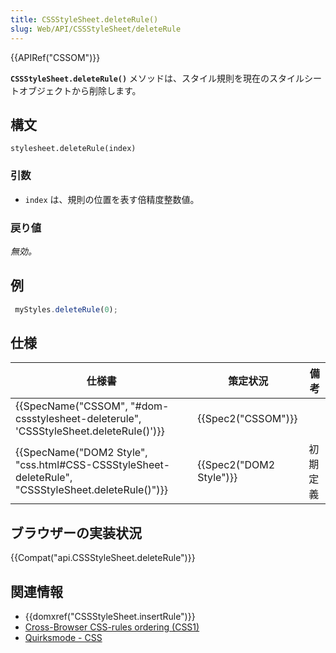```yaml
---
title: CSSStyleSheet.deleteRule()
slug: Web/API/CSSStyleSheet/deleteRule
---
```


{{APIRef("CSSOM")}}

**`CSSStyleSheet.deleteRule()`** メソッドは、スタイル規則を現在のスタイルシートオブジェクトから削除します。

## 構文

```
stylesheet.deleteRule(index)
```

### 引数

- `index` は、規則の位置を表す倍精度整数値。

### 戻り値

_無効。_

## 例

```js
 myStyles.deleteRule(0);
```

## 仕様

| 仕様書                                                                                                                           | 策定状況                         | 備考     |
| -------------------------------------------------------------------------------------------------------------------------------- | -------------------------------- | -------- |
| {{SpecName("CSSOM", "#dom-cssstylesheet-deleterule", 'CSSStyleSheet.deleteRule()')}}                 | {{Spec2("CSSOM")}}         |          |
| {{SpecName("DOM2 Style", "css.html#CSS-CSSStyleSheet-deleteRule", "CSSStyleSheet.deleteRule()")}} | {{Spec2("DOM2 Style")}} | 初期定義 |

## ブラウザーの実装状況

{{Compat("api.CSSStyleSheet.deleteRule")}}

## 関連情報

- {{domxref("CSSStyleSheet.insertRule")}}
- [Cross-Browser CSS-rules ordering (CSS1)](http://www-archive.mozilla.org/docs/web-developer/css1technote/css1tojs.html#priority)
- [Quirksmode - CSS](http://www.quirksmode.org/dom/w3c_css.html)
